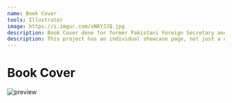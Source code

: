 ```yaml
---
name: Book Cover
tools: Illustrator
image: https://i.imgur.com/oN8YJJQ.jpg
description: Book Cover done for former Pakistani Foreign Secretary and Diplomat Shamshad Ahmad Khan.
description: This project has an individual showcase page, not just a direct link to the project site or repo. Now you have more space to describe your awesome project!
---
```

# Book Cover

![preview](https://i.imgur.com/oN8YJJQ.jpg)
